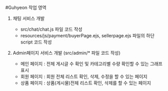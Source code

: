 #Guhyeon 작업 영역

1. 채팅 서비스 개발
   - src/chat/chat.js 파일 코드 작성
   - resources/js/payment/buyerPage.ejs, sellerpage.ejs 파일의 하단 script 코드 작성

3. Admin페이지 서비스 개발 (src/admin/* 파일 코드 작성)
   - 메인 페이지 : 전체 게시글 수 확인 및 카테고리별 수량 확인할 수 있는 그래프 표시
   - 회원 페이지 : 회원 전체 리스트 확인, 삭제, 수정을 할 수 있는 페이지
   - 상품 페이지 : 상품(게시물)전체 리스트 확인, 삭제를 할 수 있는 페이지





